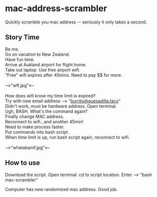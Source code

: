 # mac-address-scrambler
Quickly scramble you mac address -- seriously it only takes a second.

## Story Time
Be me. <br />
Go on vacation to New Zealand. <br />
Have fun time. <br />
Arrive at Aukland airport for flight home. <br />
Take out laptop. Use free airport wifi. <br />
"Free" wifi expires after 45mins. Need to pay $$ for more. <br />
<br /> -->"wft.jpg"<-- <br /><br />
How does wifi know my time limit is expired? <br />
Try with new email address --> "burrito@quesadilla.taco" <br />
Didn't work, must be hardware address.
Open terminal. <br />
Ugh, BASH. What's the command again? <br />
Finally change MAC address. <br />
Reconnect to wifi...and another 45min! <br />
Need to make process faster. <br />
Put commands into bash script. <br />
When time limit is up, run bash script again, reconnect to wifi. <br />
<br /> -->"whatabamf.jpg"<-- <br />

## How to use
Download the script.
Open terminal.
cd to script location.
Enter --> "bash mac-scrambler"

Computer has new randomized mac address. Good job.
